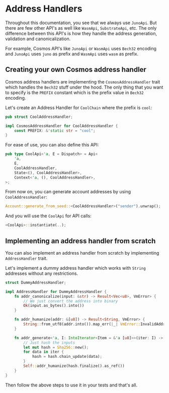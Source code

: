 # Address Handlers

Throughout this documentation, you see that we always use `JunoApi`. But there are 
few other API's as well like `WasmApi`, `SubstrateApi`, etc. The only difference between
this API's is how they handle the address generation, validation and canonicalization.

For example, Cosmos API's like `JunoApi` or `WasmApi` uses `Bech32` encoding and `JunoApi` uses
`juno` as prefix and `WasmApi` uses `wasm` as prefix.

## Creating your own Cosmos address handler

Cosmos address handlers are implementing the `CosmosAddressHandler` trait which
handles the `Bech32` stuff under the hood. The only thing that you want to specify
is the `PREFIX` constant which is the prefix value in `Bech32` encoding.

Let's create an Address Handler for `CoolChain` where the prefix is `cool`:

```rust
pub struct CoolAddressHandler;

impl CosmosAddressHandler for CoolAddressHandler {
    const PREFIX: &'static str = "cool";
}
```

For ease of use, you can also define this API:

```rust
pub type CoolApi<'a, E = Dispatch> = Api<
    'a,
    E,
    CoolAddressHandler,
    State<(), CoolAddressHandler>,
    Context<'a, (), CoolAddressHandler>,
>;
```

From now on, you can generate account addresses by using `CoolAddressHandler`:

```rust
Account::generate_from_seed::<CoolAddressHandler>("sender").unwrap();
```

And you will use the `CoolApi` for API calls:

```rust
<CoolApi>::instantiate(..);
```

## Implementing an address handler from scratch

You can also implement an address handler from scratch by implementing `AddressHandler` trait.

Let's implement a dummy address handler which works with `String` addresses without any restrictions.

```rust
struct DummyAddressHandler;

impl AddressHandler for DummyAddressHandler {
    fn addr_canonicalize(input: &str) -> Result<Vec<u8>, VmError> {
        // We just convert the address into binary
        Ok(input.as_bytes().into())
    }

    fn addr_humanize(addr: &[u8]) -> Result<String, VmError> {
        String::from_utf8(addr.into()).map_err(|_| VmError::InvalidAddress)
    }

    fn addr_generate<'a, I: IntoIterator<Item = &'a [u8]>>(iter: I) -> Result<String, VmError> {
        // Just hash the inputs
        let mut hash = Sha256::new();
        for data in iter {
            hash = hash.chain_update(data);
        }
        Self::addr_humanize(hash.finalize().as_ref())
    }
}
```

Then follow the above steps to use it in your tests and that's all.
